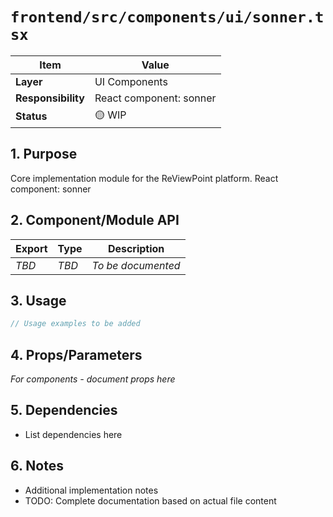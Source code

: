 # `frontend/src/components/ui/sonner.tsx`

| Item               | Value                                                              |
| ------------------ | ------------------------------------------------------------------ |
| **Layer**          | UI Components                                                           |
| **Responsibility** | React component: sonner                                                   |
| **Status**         | 🟡 WIP                                                            |

## 1. Purpose

Core implementation module for the ReViewPoint platform. React component: sonner

## 2. Component/Module API

| Export       | Type     | Description            |
| ------------ | -------- | ---------------------- |
| *TBD*        | *TBD*    | *To be documented*     |

## 3. Usage

```typescript
// Usage examples to be added
```

## 4. Props/Parameters

*For components - document props here*

## 5. Dependencies

- List dependencies here

## 6. Notes

- Additional implementation notes
- TODO: Complete documentation based on actual file content
